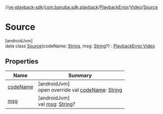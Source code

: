 //[ve-playback-sdk](../../../../../index.md)/[com.banuba.sdk.playback](../../../index.md)/[PlaybackError](../../index.md)/[Video](../index.md)/[Source](index.md)

# Source

[androidJvm]\
data class [Source](index.md)(codeName: [String](https://kotlinlang.org/api/latest/jvm/stdlib/kotlin/-string/index.html), msg: [String](https://kotlinlang.org/api/latest/jvm/stdlib/kotlin/-string/index.html)?) : [PlaybackError.Video](../index.md)

## Properties

| Name | Summary |
|---|---|
| [codeName](code-name.md) | [androidJvm]<br>open override val [codeName](code-name.md): [String](https://kotlinlang.org/api/latest/jvm/stdlib/kotlin/-string/index.html) |
| [msg](msg.md) | [androidJvm]<br>val [msg](msg.md): [String](https://kotlinlang.org/api/latest/jvm/stdlib/kotlin/-string/index.html)? |

